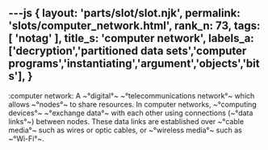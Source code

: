 ---js
{
  layout: 'parts/slot/slot.njk',
  permalink: 'slots/computer_network.html',
  rank_n: 73,
  tags: [ 'notag' ],
  title_s: 'computer network',
  labels_a: ['decryption','partitioned data sets','computer programs','instantiating','argument','objects','bits'],
}
---
:computer network:
A ~°digital°~ ~°telecommunications network°~ which allows ~°nodes°~ to share resources. In computer networks, ~°computing devices°~ ~°exchange data°~ with each other using connections (~°data links°~) between nodes. These data links are established over ~°cable media°~ such as wires or optic cables, or ~°wireless media°~ such as ~°Wi-Fi°~.

